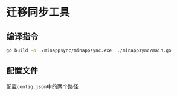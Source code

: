 # 迁移同步工具


## 编译指令
```sh
go build -o ./minappsync/minappsync.exe  ./minappsync/main.go
```

## 配置文件

配置`config.json`中的两个路径

